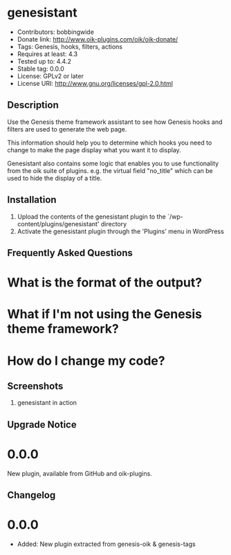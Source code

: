 # genesistant 
* Contributors: bobbingwide
* Donate link: http://www.oik-plugins.com/oik/oik-donate/
* Tags: Genesis, hooks, filters, actions
* Requires at least: 4.3
* Tested up to: 4.4.2
* Stable tag: 0.0.0
* License: GPLv2 or later
* License URI: http://www.gnu.org/licenses/gpl-2.0.html

## Description 
Use the Genesis theme framework assistant to see how Genesis hooks and filters are used to generate the web page.

This information should help you to determine which hooks you need to change to make the page display what you
want it to display.

Genesistant also contains some logic that enables you to use functionality from the oik suite of plugins.
e.g. the virtual field "no_title" which can be used to hide the display of a title.


## Installation 
1. Upload the contents of the genesistant plugin to the `/wp-content/plugins/genesistant' directory
1. Activate the genesistant plugin through the 'Plugins' menu in WordPress

## Frequently Asked Questions 
# What is the format of the output? 
# What if I'm not using the Genesis theme framework? 
# How do I change my code? 


## Screenshots 
1. genesistant in action

## Upgrade Notice 
# 0.0.0 
New plugin, available from GitHub and oik-plugins.

## Changelog 
# 0.0.0 
* Added: New plugin extracted from genesis-oik & genesis-tags


